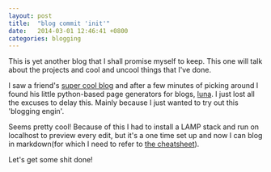 ```yaml
---
layout: post
title:  "blog commit 'init'"
date:   2014-03-01 12:46:41 +0800
categories: blogging
---
```


This is yet another blog that I shall promise myself to keep. This one will talk about the projects and cool and uncool things that I've done.

I saw a friend's [super cool blog](http://yangshun.im/cs3216/#/) and after a few minutes of picking around I found his little python-based page generators for blogs, [luna](https://github.com/yangshun/luna). I just lost all the excuses to delay this. Mainly because I just wanted to try out this 'blogging engin'.

Seems pretty cool! Because of this I had to install a LAMP stack and run on localhost to preview every edit, but it's a one time set up and now I can blog in markdown(for which I need to refer to [the cheatsheet](https://github.com/adam-p/markdown-here/wiki/Markdown-Cheatsheet)).

Let's get some shit done!
